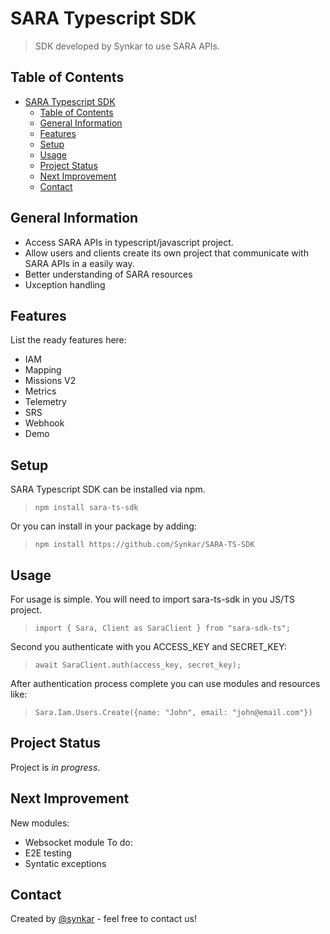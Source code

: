 # SARA Typescript SDK
> SDK developed by Synkar to use SARA APIs.

## Table of Contents
- [SARA Typescript SDK](#sara-typescript-sdk)
	- [Table of Contents](#table-of-contents)
	- [General Information](#general-information)
	- [Features](#features)
	- [Setup](#setup)
	- [Usage](#usage)
	- [Project Status](#project-status)
	- [Next Improvement](#next-improvement)
	- [Contact](#contact)
<!-- * [License](#license) -->


## General Information
- Access SARA APIs in typescript/javascript project.
- Allow users and clients create its own project that communicate with SARA APIs in a easily way.
- Better understanding of SARA resources
- Uxception handling
<!-- You don't have to answer all the questions - just the ones relevant to your project. -->


## Features
List the ready features here:
- IAM
- Mapping
- Missions V2
- Metrics
- Telemetry
- SRS
- Webhook
- Demo


## Setup
SARA Typescript SDK can be installed via npm.

> `npm install sara-ts-sdk`

Or you can install in your package by adding:
> `npm install https://github.com/Synkar/SARA-TS-SDK`


## Usage
For usage is simple. You will need to import sara-ts-sdk in you JS/TS project.

> `import { Sara, Client as SaraClient } from "sara-sdk-ts";`

Second you authenticate with you ACCESS_KEY and SECRET_KEY:

> `await SaraClient.auth(access_key, secret_key);`

After authentication process complete you can use modules and resources like:

> `Sara.Iam.Users.Create({name: "John", email: "john@email.com"})`


## Project Status
Project is _in progress_.


## Next Improvement

New modules:
- Websocket module
To do:
- E2E testing
- Syntatic exceptions


## Contact
Created by [@synkar](https://www.synkar.com/) - feel free to contact us!


<!-- Optional -->
<!-- ## License -->
<!-- This project is open source and available under the [... License](). -->

<!-- You don't have to include all sections - just the one's relevant to your project -->
